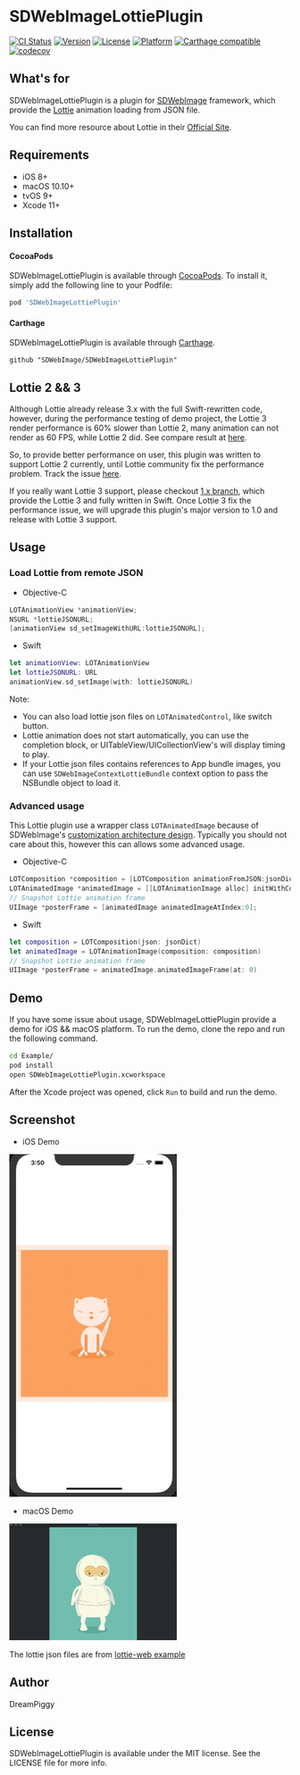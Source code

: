 # SDWebImageLottiePlugin

[![CI Status](https://img.shields.io/travis/SDWebImage/SDWebImageLottiePlugin.svg?style=flat)](https://travis-ci.org/SDWebImage/SDWebImageLottiePlugin)
[![Version](https://img.shields.io/cocoapods/v/SDWebImageLottiePlugin.svg?style=flat)](https://cocoapods.org/pods/SDWebImageLottiePlugin)
[![License](https://img.shields.io/cocoapods/l/SDWebImageLottiePlugin.svg?style=flat)](https://cocoapods.org/pods/SDWebImageLottiePlugin)
[![Platform](https://img.shields.io/cocoapods/p/SDWebImageLottiePlugin.svg?style=flat)](https://cocoapods.org/pods/SDWebImageLottiePlugin)
[![Carthage compatible](https://img.shields.io/badge/Carthage-compatible-brightgreen.svg?style=flat)](https://github.com/SDWebImage/SDWebImageLottiePlugin)
[![codecov](https://codecov.io/gh/SDWebImage/SDWebImageLottiePlugin/branch/master/graph/badge.svg)](https://codecov.io/gh/SDWebImage/SDWebImageLottiePlugin)

## What's for
SDWebImageLottiePlugin is a plugin for [SDWebImage](https://github.com/rs/SDWebImage/) framework, which provide the [Lottie](https://github.com/airbnb/lottie-ios) animation loading from JSON file.

You can find more resource about Lottie in their [Official Site](https://airbnb.design/lottie/).

## Requirements

+ iOS 8+
+ macOS 10.10+
+ tvOS 9+
+ Xcode 11+

## Installation

#### CocoaPods

SDWebImageLottiePlugin is available through [CocoaPods](https://cocoapods.org). To install
it, simply add the following line to your Podfile:

```ruby
pod 'SDWebImageLottiePlugin'
```

#### Carthage

SDWebImageLottiePlugin is available through [Carthage](https://github.com/Carthage/Carthage).

```
github "SDWebImage/SDWebImageLottiePlugin"
```

## Lottie 2 && 3

Although Lottie already release 3.x with the full Swift-rewritten code, however, during the performance testing of demo project, the Lottie 3 render performance is 60% slower than Lottie 2, many animation can not render as 60 FPS, while Lottie 2 did. See compare result at [here](https://github.com/SDWebImage/SDWebImageLottiePlugin/issues/1).

So, to provide better performance on user, this plugin was written to support Lottie 2 currently, until Lottie community fix the performance problem. Track the issue [here](https://github.com/airbnb/lottie-ios/issues/895).

If you really want Lottie 3 support, please checkout [1.x branch](https://github.com/SDWebImage/SDWebImageLottiePlugin/tree/1.x), which provide the Lottie 3 and fully written in Swift. Once Lottie 3 fix the performance issue, we will upgrade this plugin's major version to 1.0 and release with Lottie 3 support.

## Usage

### Load Lottie from remote JSON

+ Objective-C

```objective-c
LOTAnimationView *animationView;
NSURL *lottieJSONURL;
[animationView sd_setImageWithURL:lottieJSONURL];
```

+ Swift

```swift
let animationView: LOTAnimationView
let lottieJSONURL: URL
animationView.sd_setImage(with: lottieJSONURL)
```

Note:
+ You can also load lottie json files on `LOTAnimatedControl`, like switch button.
+ Lottie animation does not start automatically, you can use the completion block, or UITableView/UICollectionView's will display timing to play.
+ If your Lottie json files contains references to App bundle images, you can use `SDWebImageContextLottieBundle` context option to pass the NSBundle object to load it.

### Advanced usage

This Lottie plugin use a wrapper class `LOTAnimatedImage` because of SDWebImage's [customization architecture design](https://github.com/SDWebImage/SDWebImage/wiki/Advanced-Usage#customization). Typically you should not care about this, however this can allows some advanced usage.

+ Objective-C

```objective-c
LOTComposition *composition = [LOTComposition animationFromJSON:jsonDict];
LOTAnimatedImage *animatedImage = [[LOTAnimationImage alloc] initWithComposition:composition];
// Snapshot Lottie animation frame
UIImage *posterFrame = [animatedImage animatedImageAtIndex:0];
```

+ Swift

```swift
let composition = LOTComposition(json: jsonDict)
let animatedImage = LOTAnimationImage(composition: composition)
// Snapshot Lottie animation frame
UIImage *posterFrame = animatedImage.animatedImageFrame(at: 0)
```

## Demo

If you have some issue about usage, SDWebImageLottiePlugin provide a demo for iOS && macOS platform. To run the demo, clone the repo and run the following command.

```bash
cd Example/
pod install
open SDWebImageLottiePlugin.xcworkspace
```

After the Xcode project was opened, click `Run` to build and run the demo.

## Screenshot

+ iOS Demo

<img src="https://raw.githubusercontent.com/SDWebImage/SDWebImageLottiePlugin/master/Example/Screenshot/LottieDemo.gif" width="300" />

+ macOS Demo

<img src="https://raw.githubusercontent.com/SDWebImage/SDWebImageLottiePlugin/master/Example/Screenshot/LottieDemo-macOS.gif" width="300" />

The lottie json files are from [lottie-web example](https://github.com/airbnb/lottie-web)

## Author

DreamPiggy

## License

SDWebImageLottiePlugin is available under the MIT license. See the LICENSE file for more info.
